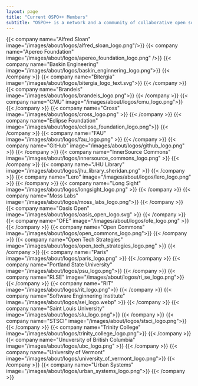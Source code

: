 ```yaml
---
layout: page
title: "Current OSPO++ Members"
subtitle: "OSPO++ is a network and a community of collaborative open source program offices in universities, governments, and civic institutions. Listed below are the current OSPO++ Members. If you are interested in joining our network please visit our Join OSPO++ page."
---
```

  <div class="container">
    <div class="row justify-content-center">
      {{< company name="Alfred Sloan" image="/images/about/logos/alfred_sloan_logo.png"/>}} 
      {{< company name="Apereo Foundation" image="/images/about/logos/apereo_foundation_logo.png" />}}
      {{< company name="Baskin Engineering" image="/images/about/logos/baskin_enginnering_logo.png">}} 
      {{< /company >}}
     {{< company name="Bitergia" image="/images/about/logos/bitergia_logo_text.svg">}} 
     {{< /company >}}
      {{< company name="Brandeis" image="/images/about/logos/brandeis_logo.png">}}
      {{< /company >}}
      {{< company name="CMU" image="/images/about/logos/cmu_logo.png">}}
      {{< /company >}}
      {{< company name="Cross" image="/images/about/logos/cross_logo.png" >}}
      {{< /company >}}
      {{< company name="Eclipse Foundation" image="/images/about/logos/eclipse_foundation_logo.png">}}
      {{< /company >}}
      {{< company name="FAU" image="/images/about/logos/fau_logo.png" >}}
      {{< /company >}}
      {{< company name="GitHub" image="/images/about/logos/github_logo.png" >}}
      {{< /company >}}
      {{< company name="InnerSource Commons" image="/images/about/logos/innersource_commons_logo.png" >}}
      {{< /company >}}
      {{< company name="JHU Library" image="/images/about/logos/jhu_library_sheridan.png" >}}
      {{< /company >}}
      {{< company name="Lero" image="/images/about/logos/lero_logo.png" >}}
      {{< /company >}}
      {{< company name="Long Sight" image="/images/about/logos/longsight_logo.png" >}}
      {{< /company >}}
      {{< company name="Moss Labs" image="/images/about/logos/moss_labs_logo.png">}}
      {{< /company >}}
      {{< company name="Oasis Open" image="/images/about/logos/oasis_open_logo.svg" >}}
      {{< /company >}}
      {{< company name="OFE" image="/images/about/logos/ofe_logo.png" >}}
      {{< /company >}}
      {{< company name="Open Commons" image="/images/about/logos/open_commons_logo.png">}}
      {{< /company >}}
      {{< company name="Open Tech Strategies" image="/images/about/logos/open_tech_strategies_logo.png" >}}
      {{< /company >}}
      {{< company name="Paris" image="/images/about/logos/paris_logo.png" >}}
      {{< /company >}}
      {{< company name="Portland State University" image="/images/about/logos/psu_logo.png">}}
      {{< /company >}}
       {{< company name="RI.SE" image="/images/about/logos/ri_se_logo.png">}}
      {{< /company >}}
      {{< company name="RIT" image="/images/about/logos/rit_logo.png">}}
      {{< /company >}}
      {{< company name="Software Enginnering Institute" image="/images/about/logos/sei_logo.webp" >}}
      {{< /company >}}
      {{< company name="Saint Louis University" image="/images/about/logos/slu_logo.png">}}
      {{< /company >}}
      {{< company name="STSCI" image="/images/about/logos/stsci_logo.png">}}
      {{< /company >}}
      {{< company name="Trinity College" image="/images/about/logos/trinity_college_logo.png">}}
      {{< /company >}}
      {{< company name="Unuversity of British Columbia" image="/images/about/logos/ubc_logo.png" >}}
      {{< /company >}}
      {{< company name="University of Vermont" image="/images/about/logos/university_of_vermont_logo.png">}}
      {{< /company >}}
      {{< company name="Urban Systems" image="/images/about/logos/urban_systems_logo.png">}}
      {{< /company >}}
    </div>
  </div>